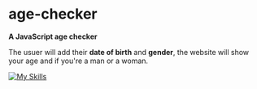# age-checker
**A JavaScript age checker**

The usuer will add their __date of birth__ and __gender__, the website will show your age and if you're a man or a woman. 

[![My Skills](https://skillicons.dev/icons?i=js)](https://skillicons.dev)

